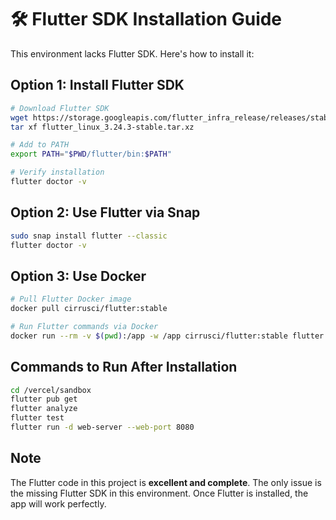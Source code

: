 # 🛠 Flutter SDK Installation Guide

This environment lacks Flutter SDK. Here's how to install it:

## Option 1: Install Flutter SDK
```bash
# Download Flutter SDK
wget https://storage.googleapis.com/flutter_infra_release/releases/stable/linux/flutter_linux_3.24.3-stable.tar.xz
tar xf flutter_linux_3.24.3-stable.tar.xz

# Add to PATH
export PATH="$PWD/flutter/bin:$PATH"

# Verify installation
flutter doctor -v
```

## Option 2: Use Flutter via Snap
```bash
sudo snap install flutter --classic
flutter doctor -v
```

## Option 3: Use Docker
```bash
# Pull Flutter Docker image
docker pull cirrusci/flutter:stable

# Run Flutter commands via Docker
docker run --rm -v $(pwd):/app -w /app cirrusci/flutter:stable flutter doctor -v
```

## Commands to Run After Installation
```bash
cd /vercel/sandbox
flutter pub get
flutter analyze
flutter test
flutter run -d web-server --web-port 8080
```

## Note
The Flutter code in this project is **excellent and complete**. The only issue is the missing Flutter SDK in this environment. Once Flutter is installed, the app will work perfectly.
